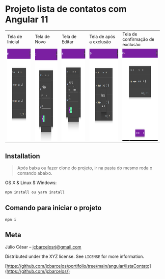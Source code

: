 # Projeto lista de contatos com Angular 11

<table>
  <tr>
     <td>Tela de Inicial</td>
     <td>Tela de Novo</td>
     <td>Tela de Editar</td>
     <td>Tela de após a exclusão</td>
     <td>Tela de confirmação de exclusão</td>
     
  </tr>
  <tr>
    <td><img src="./inicio.png" width=300 height=300></td>
    <td><img src="./novo.png" width=300 height=300></td>
    <td><img src="./editar.png" width=300 height=300></td>
		<td><img src="./excluir.png" width=300 height=300></td>
    <td><img src="./confirmacao.png" width=300 height=300></td>
  </tr>
 </table>

## Installation
> Após baixa ou fazer clone do projeto, ir na pasta do mesmo roda o comando abaixo.

OS X & Linux $ Windows:
```sh
npm install ou yarn install
```

## Comando para iniciar o projeto

```sh
npm i
```

## Meta

Júlio César –  jcbarcelosrj@gmail.com

Distributed under the XYZ license. See ``LICENSE`` for more information.

[https://github.com/jcbarcelos/portifolio/tree/main/angular/listaContato](https://github.com/jcbarcelos/)
